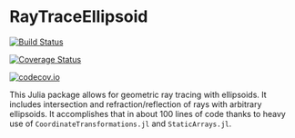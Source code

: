 # RayTraceEllipsoid

[![Build Status](https://travis-ci.org/yakir12/RayTraceEllipsoid.jl.svg?branch=master)](https://travis-ci.org/yakir12/RayTraceEllipsoid.jl)

[![Coverage Status](https://coveralls.io/repos/yakir12/RayTraceEllipsoid.jl/badge.svg?branch=master&service=github)](https://coveralls.io/github/yakir12/RayTraceEllipsoid.jl?branch=master)

[![codecov.io](http://codecov.io/github/yakir12/RayTraceEllipsoid.jl/coverage.svg?branch=master)](http://codecov.io/github/yakir12/RayTraceEllipsoid.jl?branch=master)

This Julia package allows for geometric ray tracing with ellipsoids. It includes intersection and refraction/reflection of rays with arbitrary ellipsoids. It accomplishes that in about 100 lines of code thanks to heavy use of `CoordinateTransformations.jl` and `StaticArrays.jl`.
